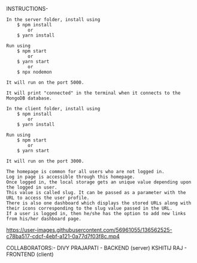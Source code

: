 INSTRUCTIONS-

	In the server folder, install using 
		$ npm install 
			or
		$ yarn install
	
	Run using
		$ npm start 
			or
		$ yarn start 
			or 
		$ npx nodemon
	
	It will run on the port 5000.
	
	It will print "connected" in the terminal when it connects to the MongoDB database.

	In the client folder, install using 
		$ npm install 
			or
		$ yarn install
	
	Run using
		$ npm start 
			or
		$ yarn start 
	
	It will run on the port 3000.
	
	The homepage is common for all users who are not logged in. 
	Log in page is accessible through this homepage.
	Once logged in, the local storage gets an unique value depending upon the logged in user.
	This value is called slug. It can be passed as a parameter with the URL to access the user profile.
	There is also one dashboard which displays the stored URLs along with their icons corresponding to the slug value passed in the URL.
	If a user is logged in, then he/she has the option to add new links from his/her dashboard page.
	
	

https://user-images.githubusercontent.com/56961055/136562525-c78ba517-cdcf-4ebf-a121-0a77d7f03f8c.mp4



COLLABORATORS:-
	DIVY PRAJAPATI  - BACKEND  (server)
	KSHITIJ RAJ     - FRONTEND (client)
